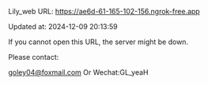 Lily_web URL: https://ae6d-61-165-102-156.ngrok-free.app

Updated at: 2024-12-09 20:13:59

If you cannot open this URL, the server might be down.

Please contact: 

goley04@foxmail.com Or Wechat:GL_yeaH
